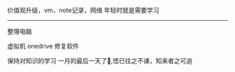 价值观升级，vm，note记录，网络
年轻时就是需要学习
*************
整理电脑

虚拟机 onedrive
修复软件

保持对知识的学习
一月的最后一天了🙂,悟已往之不谏，知来者之可追